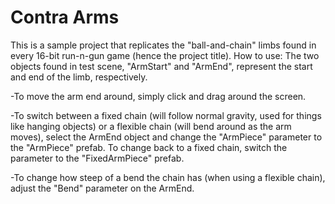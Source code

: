 # Contra Arms
This is a sample project that replicates the "ball-and-chain" limbs found in every 16-bit run-n-gun game (hence the project title).
How to use:
The two objects found in test scene, "ArmStart" and "ArmEnd", represent the start and end of the limb, respectively.

-To move the arm end around, simply click and drag around the screen.

-To switch between a fixed chain (will follow normal gravity, used for things like hanging objects) or a flexible chain (will bend around as the arm moves), select the ArmEnd object and change the "ArmPiece" parameter to the "ArmPiece" prefab. To change back to a fixed chain, switch the parameter to the "FixedArmPiece" prefab.

-To change how steep of a bend the chain has (when using a flexible chain), adjust the "Bend" parameter on the ArmEnd.
